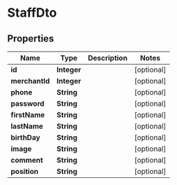 

# StaffDto


## Properties

| Name | Type | Description | Notes |
|------------ | ------------- | ------------- | -------------|
|**id** | **Integer** |  |  [optional] |
|**merchantId** | **Integer** |  |  [optional] |
|**phone** | **String** |  |  [optional] |
|**password** | **String** |  |  [optional] |
|**firstName** | **String** |  |  [optional] |
|**lastName** | **String** |  |  [optional] |
|**birthDay** | **String** |  |  [optional] |
|**image** | **String** |  |  [optional] |
|**comment** | **String** |  |  [optional] |
|**position** | **String** |  |  [optional] |



